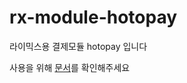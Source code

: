 # rx-module-hotopay
라이믹스용 결제모듈 hotopay 입니다

사용을 위해 [문서](https://github.com/Waterticket/hotopay-docs)를 확인해주세요
